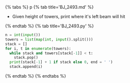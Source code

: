 {% tabs %} p
{% tab title='BJ_2493.md' %}

* Given height of towers, print where it's left beam will hit

{% endtab %}
{% tab title='BJ_2493.py' %}

```py
n = int(input())
towers = list(map(int, input().split()))
stack = []
for i, t in enumerate(towers):
  while stack and towers[stack[-1]] < t:
    stack.pop()
  print(stack[-1] + 1 if stack else 0, end = ' ')
  stack.append(i)
```

{% endtab %}
{% endtabs %}
